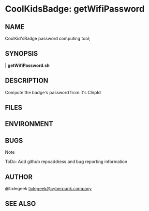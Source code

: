 # CoolKidsBadge: getWifiPassword



## NAME

CoolKid'sBadge password computing tool;

## SYNOPSIS

| **getWifiPassword.sh**



## DESCRIPTION

Compute the badge's password from it's ChipId


## FILES

## ENVIRONMENT

## BUGS

> [!NOTE]
>
> ToDo: Add github repoaddress and bug reporting information



## AUTHOR



@tixlegeek [tixlegeek@cyberpunk.company](mailto:tixlegeek@cyberpunk.company)

## SEE ALSO
